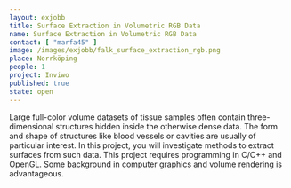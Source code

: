 ```yaml
---
layout: exjobb
title: Surface Extraction in Volumetric RGB Data
name: Surface Extraction in Volumetric RGB Data
contact: [ "marfa45" ]
image: /images/exjobb/falk_surface_extraction_rgb.png
place: Norrköping
people: 1
project: Inviwo
published: true
state: open
---
```


Large full-color volume datasets of tissue samples often contain three-dimensional structures hidden inside the otherwise dense data. The form and shape of structures like blood vessels or cavities are usually of particular interest. 
In this project, you will investigate methods to extract surfaces from such data. This project requires programming in C/C++ and OpenGL. Some background in computer graphics and volume rendering is advantageous.
